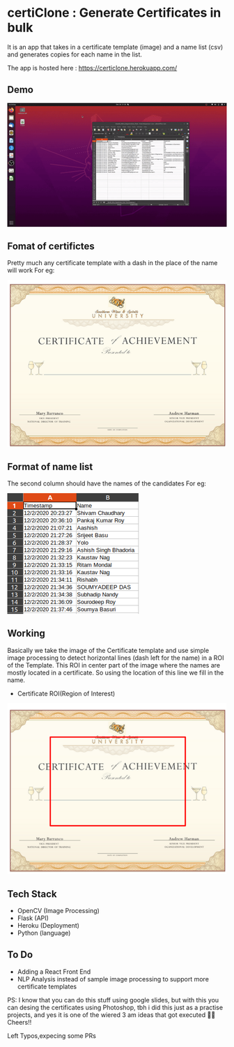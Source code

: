 # certiClone : Generate Certificates in bulk

It is an app that takes in a certificate template (image) and a name list (csv) and generates copies for each name in the list.

The app is hosted here : https://certiclone.herokuapp.com/

## Demo
![alt text](assets/ezgif.com-video-to-gif.gif)

## Fomat of certifictes
Pretty much any certificate template with a dash in the place of the name will work
For eg:

![alt text](assets/temp1.png)

## Format of name list
The second column should have the names of the candidates
For eg:

![alt text](assets/name_list.png)

## Working

Basically we take the image of the Certificate template and use simple image processing to detect horizontal lines (dash left for the name) in a ROI of the Template. This ROI in center part of the image where the names are mostly located in a certificate. So using the location of this line we fill in the name.

- Certificate ROI(Region of Interest)

![alt text](assets/temp1roi.png)

## Tech Stack

- OpenCV (Image Processing)
- Flask (API)
- Heroku (Deployment)
- Python (language)

## To Do
- Adding a React Front End
- NLP Analysis instead of sample image processing to support more certificate templates

PS: I know that you can do this stuff using google slides, but with this you can desing the certificates using Photoshop, tbh i did this just as a practise projects, and yes it is one of the wiered 3 am ideas that got executed 🤣🤣 Cheers!!

Left Typos,expecing some PRs
